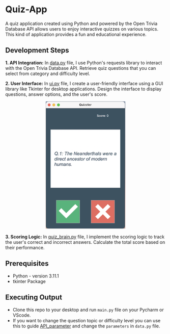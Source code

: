 # Quiz-App
A quiz application created using Python and powered by the Open Trivia Database API allows users to enjoy interactive quizzes on various topics. This kind of application provides a fun and educational experience.

## Development Steps
**1. API Integration:** In [data.py](https://github.com/Ynsaaon/Quiz-App/blob/main/data.py) file, I use Python's requests library to interact with the Open Trivia Database API. Retrieve quiz questions that you can select from category and difficulty level.

**2. User Interface:** In [ui.py](https://github.com/Ynsaaon/Quiz-App/blob/main/ui.py) file, I create a user-friendly interface using a GUI library like Tkinter for desktop applications. Design the interface to display questions, answer options, and the user's score.

<p align="center">
    <img width="250" src="./images/UI.png">
</p>

**3. Scoring Logic:** In [quiz_brain.py](https://github.com/Ynsaaon/Quiz-App/blob/main/quiz_brain.py) file, I implement the scoring logic to track the user's correct and incorrect answers. Calculate the total score based on their performance.

## Prerequisites
- Python - version 3.11.1
- tkinter Package

## Executing Output
- Clone this repo to your desktop and run `main.py` file on your Pycharm or VScode.
- If you want to change the question topic or difficulty level you can use this to guide [API_parameter](https://opentdb.com/api_config.php) and change the `parameters` in `data.py` file.